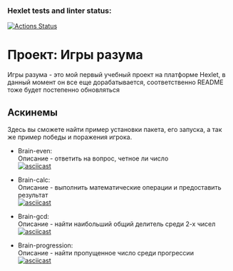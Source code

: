 ### Hexlet tests and linter status:
[![Actions Status](https://github.com/AutumnQR/fullstack-javascript-project-44/actions/workflows/hexlet-check.yml/badge.svg)](https://github.com/AutumnQR/fullstack-javascript-project-44/actions)
# Проект: Игры разума

Игры разума - это мой первый учебный проект на платформе Hexlet, в данный момент он все еще дорабатывается, соответственно README тоже будет постепенно обновляться

## Аскинемы
Здесь вы сможете найти пример установки пакета, его запуска, а так же пример победы и поражения игрока.
- Brain-even: <br>
Описание - ответить на вопрос, четное ли число <br>
[![asciicast](https://asciinema.org/a/L0DEmt2FbJJEHOB4FvctdzsJr.svg)](https://asciinema.org/a/L0DEmt2FbJJEHOB4FvctdzsJr) <br>

- Brain-calc: <br>
Описание - выполнить математические операции и предоставить результат <br>
[![asciicast](https://asciinema.org/a/zn1CF25Zv0dPEHmDNgXtCNTlz.svg)](https://asciinema.org/a/zn1CF25Zv0dPEHmDNgXtCNTlz)

- Brain-gcd: <br>
Описание - найти наибольший общий делитель среди 2-х чисел <br>
[![asciicast](https://asciinema.org/a/D74GYdBGGTlbygHUGaL4DJCQ7.svg)](https://asciinema.org/a/D74GYdBGGTlbygHUGaL4DJCQ7)

- Brain-progression: <br>
Описание - найти пропущенное число среди прогрессии <br>
[![asciicast](https://asciinema.org/a/yXfsC3DY4NYFNbLuAtux6PDTq.svg)](https://asciinema.org/a/yXfsC3DY4NYFNbLuAtux6PDTq)
